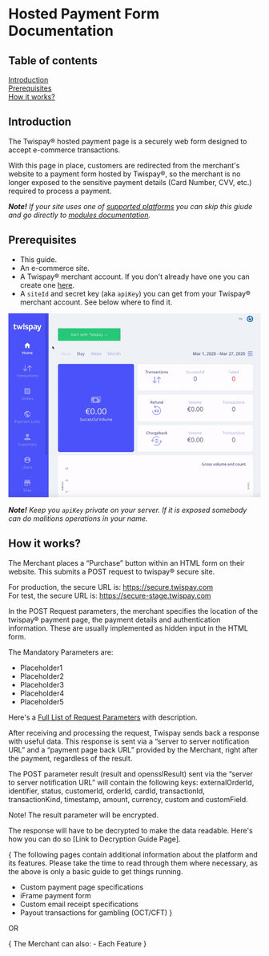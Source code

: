 # Hosted Payment Form Documentation

## Table of contents

[Introduction](#introduction)  
[Prerequisites](#prerequisites)  
[How it works?](#how-it-works)  


## Introduction

The Twispay® hosted payment page is a securely web form designed to accept e-commerce transactions.

With this page in place, customers are redirected from the merchant's website to a payment form hosted by Twispay®,
so the merchant is no longer exposed to the sensitive payment details (Card Number, CVV, etc.) required to process a payment.   

***Note!** If your site uses one of [supported platforms](#TODO) you can skip this giude
and go directly to [modules documentation](#TODO).*


## Prerequisites
- This guide.
- An e-commerce site.
- A Twispay® merchant account. If you don't already have one you can create one [here](https://merchant-stage.twispay.com/auth/signup).
- A `siteId` and secret key (aka `apiKey`) you can get from your Twispay® merchant account. See below where to find it.

![](siteID&apiKey.gif)

***Note!** Keep you `apiKey` private on your server. If it is exposed somebody can do malitions operations in your name.*


## How it works?

The Merchant places a “Purchase” button within an HTML form on their website. This submits a POST request to twispay® secure site.

For production, the secure URL is: https://secure.twispay.com    
For test, the secure URL is: https://secure-stage.twispay.com

In the POST Request parameters, the merchant specifies the location of the twispay® payment page, the payment details and authentication information. These are usually implemented as hidden input in the HTML form. 

The Mandatory Parameters are:

- Placeholder1
- Placeholder2
- Placeholder3
- Placeholder4
- Placeholder5


Here's a [Full List of Request Parameters](https://github.com/Twispay/twispay.github.io/blob/master/full-request-params.md) with description. 

After receiving and processing the request, Twispay sends back a response with useful data. This response is sent via a “server to server notification URL” and a “payment page back URL” provided by the Merchant, right after the payment, regardless of the result.

The POST parameter result (result and opensslResult) sent via the “server to server notification URL” will contain the following keys: externalOrderId, identifier, status, customerId, orderId, cardId, transactionId, transactionKind, timestamp, amount, currency, custom and customField.

Note! The result parameter will be encrypted.

The response will have to be decrypted to make the data readable. 
Here's how you can do so [Link to Decryption Guide Page].

{
The following pages contain additional information about the platform and its features. Please take the time to read through them where necessary, as the above is only a basic guide to get things running. 

- Custom payment page specifications
- iFrame payment form
- Custom email receipt specifications
- Payout transactions for gambling (OCT/CFT)
}

OR

{
The Merchant can also: - Each Feature
}


